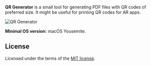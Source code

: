**QR Generator** is a small tool for generating PDF files with QR codes of preferred size. It might be useful for printing QR codes for AR apps.

![QR Generator](https://github.com/eugenebokhan/QR-Generator/raw/master/Media/QR%20Generator.png)

**Minimal OS version:** macOS Yousemite.

## License

Licensed under the terms of the [MIT license](LICENSE.txt).
